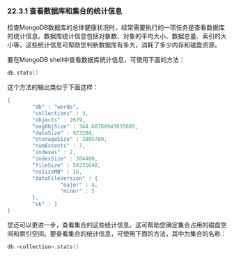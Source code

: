### 22.3.1 查看数据库和集合的统计信息

检查MongoDB数据库的总体健康状况时，经常需要执行的一项任务是查看数据库的统计信息。数据库统计信息包括对象数、对象的平均大小、数据总量、索引的大小等，这些统计信息可帮助您判断数据库有多大，消耗了多少内存和磁盘资源。

要在MongoDB shell中查看数据库统计信息，可使用下面的方法：

```go
db.stats()
```

这个方法的输出类似于下面这样：

```go
{
        "db" : "words",
        "collections" : 3,
        "objects" : 2679,
        "avgObjSize" : 344.60768943635685,
        "dataSize" : 923204,
        "storageSize" : 2805760,
        "numExtents" : 7,
        "indexes" : 2,
        "indexSize" : 204400,
        "fileSize" : 50331648,
        "nsSizeMB" : 16,
        "dataFileVersion" : {
                 "major" : 4,
                 "minor" : 5
        },
        "ok" : 1
}
```

您还可以更进一步，查看集合的这些统计信息。这可帮助您确定集合占用的磁盘空间和索引空间。要查看集合的统计信息，可使用下面的方法，其中<collection>为集合的名称：

```go
db.<collection>.stats()
```

